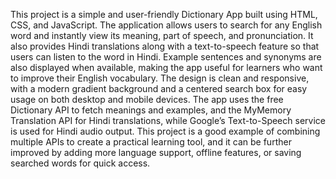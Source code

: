 This project is a simple and user-friendly Dictionary App built using HTML, CSS, and JavaScript.
 The application allows users to search for any English word and instantly view its meaning, part of speech, 
and pronunciation. It also provides Hindi translations along with a text-to-speech feature so that users can listen to the word in Hindi.
 Example sentences and synonyms are also displayed when available, making the app useful for learners who want to improve their English vocabulary.
 The design is clean and responsive, with a modern gradient background and a centered search box for easy usage on both desktop and mobile devices.
 The app uses the free Dictionary API to fetch meanings and examples,
 and the MyMemory Translation API for Hindi translations, while Google’s Text-to-Speech service is used for Hindi audio output. 
This project is a good example of combining multiple APIs to create a practical learning tool, 
and it can be further improved by adding more language support, offline features, or saving searched words for quick access.

